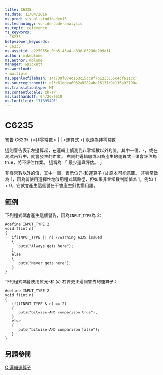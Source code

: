 ```yaml
---
title: C6235
ms.date: 11/04/2016
ms.prod: visual-studio-dev15
ms.technology: vs-ide-code-analysis
ms.topic: reference
f1_keywords:
- C6235
helpviewer_keywords:
- C6235
ms.assetid: e225955e-0bb5-43a4-a83d-83290e209df4
author: mikeblome
ms.author: mblome
manager: wpickett
ms.workload:
- multiple
ms.openlocfilehash: 14d739f874c163c15cc8f7b1233055c4cf611cc7
ms.sourcegitcommit: e13e61ddea6032a8282abe16131d9e136a927984
ms.translationtype: MT
ms.contentlocale: zh-TW
ms.lasthandoff: 04/26/2018
ms.locfileid: "31895495"
---
```

# <a name="c6235"></a>C6235
警告 C6235: (\<非零常數 > &#124; &#124; \<運算式 >) 永遠為非零常數

 這則警告表示左邊算起，在邏輯上偵測到非零常數以外的值，其中一個，-，或在測試內容中，就會發生的作業。 右側的邏輯層或因為產生的運算式一律會評估為 true，將不評估作業。 這稱為 「 最少運算評估。 」

 非零常數以外的值，其中一個，表示位元-和運算子 (`&`) 原本可能意圖。 非零常數為 1，因為其使用選擇性地啟用程式碼路徑，但如果非零常數判斷值為 1，例如 1 + 0，它就會產生這個警告不會產生針對慣用語。

## <a name="example"></a>範例
 下列程式碼會產生這個警告，因為`INPUT_TYPE`為 2:

```
#define INPUT_TYPE 2
void f(int n)
{
   if(INPUT_TYPE || n) //warning 6235 issued
   {
      puts("Always gets here");
   }
   else
   {
      puts("Never gets here");
   }
}
```

 下列程式碼會使用位元-和 (`&`) 若要更正這個警告的運算子：

```
#define INPUT_TYPE 2
void f(int n)
{
   if((INPUT_TYPE & n) == 2)
   {
      puts("bitwise-AND comparison true");
   }
   else
   {
      puts("bitwise-AND comparison false");
   }
}
```

## <a name="see-also"></a>另請參閱
 [C 邏輯運算子](/cpp/c-language/c-logical-operators)